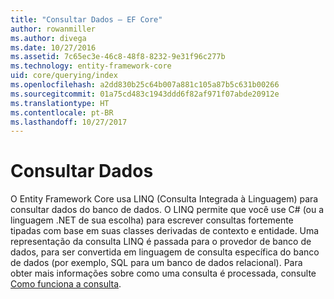 ```yaml
---
title: "Consultar Dados – EF Core"
author: rowanmiller
ms.author: divega
ms.date: 10/27/2016
ms.assetid: 7c65ec3e-46c8-48f8-8232-9e31f96c277b
ms.technology: entity-framework-core
uid: core/querying/index
ms.openlocfilehash: a2dd830b25c64b007a881c105a87b5c631b00266
ms.sourcegitcommit: 01a75cd483c1943ddd6f82af971f07abde20912e
ms.translationtype: HT
ms.contentlocale: pt-BR
ms.lasthandoff: 10/27/2017
---
```

# <a name="querying-data"></a>Consultar Dados

O Entity Framework Core usa LINQ (Consulta Integrada à Linguagem) para consultar dados do banco de dados. O LINQ permite que você use C# (ou a linguagem .NET de sua escolha) para escrever consultas fortemente tipadas com base em suas classes derivadas de contexto e entidade. Uma representação da consulta LINQ é passada para o provedor de banco de dados, para ser convertida em linguagem de consulta específica do banco de dados (por exemplo, SQL para um banco de dados relacional). Para obter mais informações sobre como uma consulta é processada, consulte [Como funciona a consulta](overview.md).
